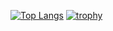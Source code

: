 [![Top Langs](https://github-readme-stats.vercel.app/api/top-langs/?username=rikumomo0407&layout=compact&theme=onedark)](https://github.com/anuraghazra/github-readme-stats)
[![trophy](https://github-profile-trophy.vercel.app/?username=rikumomo0407&theme=onedark&column=3)](https://github.com/ryo-ma/github-profile-trophy)